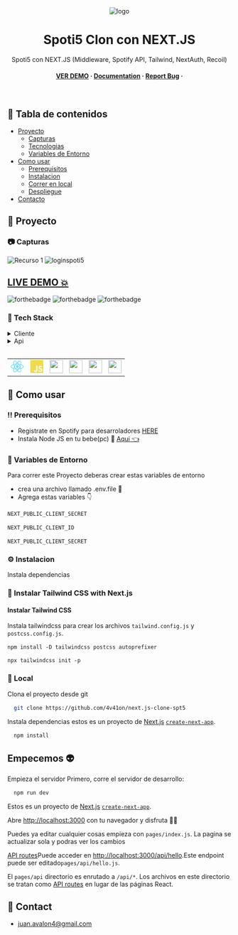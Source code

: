<div align="center">

  <img src="https://isamoreira.com/wp-content/uploads/2020/12/Spotify-logo-2048x616.png" alt="logo" width="400" height="auto" />
  
  <h1>Spoti5 Clon con NEXT.JS</h1>
  
  <p>
  Spoti5 con NEXT.JS (Middleware, Spotify API, Tailwind, NextAuth, Recoil)
  </p>
  
  

   
<h4>
      <a href="https://next-js-clone-spt5.vercel.app">VER DEMO</a>
  <span> · </span>
    <a href="https://github.com/4v41on/next.js-clone-spt5">Documentation</a>
  <span> · </span>
    <a href="https://github.com/4v41on/next.js-clone-spt5/issues">Report Bug</a>
  <span> · </span>
  </h4>
</div>

<br />

<!-- Tabla de contenidos -->
## :notebook_with_decorative_cover: Tabla de contenidos

- [Proyecto](#star2-about-the-project)
  * [Capturas](#camera-screenshots)
  * [Tecnologias](#space_invader-tech-stack)
  * [Variables de Entorno](#key-environment-variables)
- [Como usar](#toolbox-getting-started)
  * [Prerequisitos](#bangbang-prerequisites)
  * [Instalacion](#gear-installation)
  * [Correr en local](#running-run-locally)
  * [Despliegue](#triangular_flag_on_post-deployment)
- [Contacto](#handshake-contact)

<!-- About the Project -->
## :star2: Proyecto
<!-- Screenshots -->

### :camera: Capturas
![Recurso 1](https://user-images.githubusercontent.com/41521379/236543855-74ff044f-cbe9-4ebf-a128-3029d5275cf0.png)
![loginspoti5](https://user-images.githubusercontent.com/41521379/236543852-dc20a4d2-08dc-479b-969a-67d785230e05.png)



## <a href="https://next-js-clone-spt5.vercel.app" target="_blank">LIVE DEMO 💥</a>


![forthebadge](https://forthebadge.com/images/badges/built-with-love.svg)
![forthebadge](https://forthebadge.com/images/badges/for-you.svg)
![forthebadge](https://forthebadge.com/images/badges/powered-by-coffee.svg)

### :space_invader: Tech Stack

<details>
  <summary>Cliente</summary>
  <ul>
    <li><a href="https://#/">Javascript</a></li>
    <li><a href="https://nextjs.org/">Next.js</a></li>
    <li><a href="https://reactjs.org/">React.js</a></li>
    <li><a href="https://tailwindcss.com/">TailwindCSS</a></li>
  </ul>
</details>

<details>
<summary>Api</summary>
  <ul>
    <li><a href="https://developer.spotify.com">Spotify for Developers</a></li>
  </ul>
</details>
<br />

<table>
    <tr>
        <td>
<a href="#"><img src="https://raw.githubusercontent.com/devicons/devicon/master/icons/react/react-original.svg" alt="" width="30" height="30" /></a>
        </td>
                        <td>
<a href="#"><img src="https://raw.githubusercontent.com/devicons/devicon/master/icons/javascript/javascript-plain.svg" alt="Google" width="30" height="30" /></a>
        </td>
                        <td>
<a href="#"><img src="https://user-images.githubusercontent.com/99184393/180462270-ea4a249c-627c-4479-9431-5c3fd25454c4.png" alt="" width="30" height="30" /></a>
        </td>
                        <td>
<a href="#"><img src="https://raw.githubusercontent.com/atulmy/oauth/master/web/public/images/social/google.svg" alt="" width="30" height="30" /></a>
        </td>
                                <td>
<a href="#"><img src="https://raw.githubusercontent.com/atulmy/oauth/master/web/public/images/tech/github.svg" alt="" width="30" height="30" /></a>
        </td>
                                <td>
<a href="#"><img src="https://raw.githubusercontent.com/atulmy/oauth/master/web/public/images/other/spotify.svg" alt="" width="30" height="30" /></a>
        </td>
    </tr>
</table>

## :toolbox: Como usar

### :bangbang: Prerequisitos

- Registrate en  Spotify para desarroladores <a href='https://developer.spotify.com'>HERE</a>
- Instala Node JS en tu bebe(pc) 👶 <a href='https://nodejs.org/en/'>Aqui 👈</a>

<!-- Env Variables -->

### :key: Variables de Entorno

Para correr este Proyecto deberas crear estas variables de entorno 

- crea una archivo llamado .env.file 📝
- Agrega estas variables 👇

`NEXT_PUBLIC_CLIENT_SECRET`

`NEXT_PUBLIC_CLIENT_ID`

`NEXT_PUBLIC_CLIENT_SECRET`

### :gear: Instalacion



Instala dependencias

### :test_tube: Instalar Tailwind CSS with Next.js

#### Instalar Tailwind CSS

Instala tailwindcss para crear los archivos  `tailwind.config.js` y `postcss.config.js`.

```
npm install -D tailwindcss postcss autoprefixer
```

```
npx tailwindcss init -p
```



<!-- Correr en  Local  -->

### :running: Local

Clona el proyecto desde git

```bash
  git clone https://github.com/4v41on/next.js-clone-spt5
```

Instala dependencias
estos es un proyecto de  [Next.js](https://nextjs.org/) [`create-next-app`](https://github.com/vercel/next.js/tree/canary/packages/create-next-app).

```bash
  npm install
```
## Empecemos 👽

Empieza el servidor
Primero, corre el servidor de desarrollo:

```bash
  npm run dev
```

Estos es un proyecto de [Next.js](https://nextjs.org/) [`create-next-app`](https://github.com/vercel/next.js/tree/canary/packages/create-next-app).

Abre [http://localhost:3000](http://localhost:3000) con tu navegador y disfruta 🎉🎊

Puedes ya editar cualquier cosas empieza con  `pages/index.js`. La pagina se actualizar sola y podras ver los cambios

[API routes](https://nextjs.org/docs/api-routes/introduction)Puede acceder en [http://localhost:3000/api/hello](http://localhost:3000/api/hello).Este endpoint puede ser editado`pages/api/hello.js`.

El `pages/api` directorio es enrutado a  `/api/*`. 
Los archivos en este directorio se tratan como [API routes](https://nextjs.org/docs/api-routes/introduction) 
en lugar de las páginas React.





## :handshake: Contact

- juan.avalon4@gmail.com



